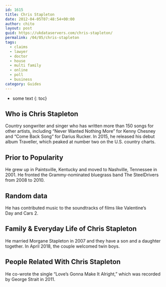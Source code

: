 ```yaml
---
id: 1615
title: Chris Stapleton
date: 2012-04-05T07:48:54+00:00
author: chito
layout: post
guid: https://ukdataservers.com/chris-stapleton/
permalink: /04/05/chris-stapleton
tags:
  - claims
  - lawyer
  - doctor
  - house
  - multi family
  - online
  - poll
  - business
category: Guides
---
```


* some text
{: toc}


## Who is  Chris Stapleton
                  
                  
                  
Country songwriter and singer who has written more than 150 songs for other artists, including &#8220;Never Wanted Nothing More&#8221; for Kenny Chesney and &#8220;Come Back Song&#8221; for Darius Rucker. In 2015, he released his debut album Traveller, which peaked at number two on the U.S. country charts.
                  
                
                
                
## Prior to Popularity 
                  
                  
                  
He grew up in Paintsville, Kentucky and moved to Nashville, Tennessee in 2001. He fronted the Grammy-nominated bluegrass band The SteelDrivers from 2008 to 2010.
                  
                
                
                
## Random data 
                  
                  
                  
He has contributed music to the soundtracks of films like Valentine&#8217;s Day and Cars 2.
                  
                
                
                
## Family & Everyday Life of Chris Stapleton
                  
                  
                  
He married Morgane Stapleton in 2007 and they have a son and a daughter together. In April 2018, the couple welcomed twin boys. 
                  
                
                
                
## People Related With  Chris Stapleton
                  
                  
                  
He co-wrote the single &#8220;Love&#8217;s Gonna Make It Alright,&#8221; which was recorded by George Strait in 2011.
                  
                
              
            
          
          
          
    
    
  

